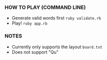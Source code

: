 ### HOW TO PLAY (COMMAND LINE)
- Generate valid words first `ruby validate.rb`
- Play! `ruby app.rb`

### NOTES
- Currently only supports the layout `board.txt`
- Does not support "Qu"
